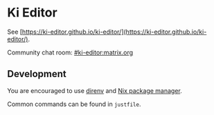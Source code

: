 # Ki Editor

See [https://ki-editor.github.io/ki-editor/](https://ki-editor.github.io/ki-editor/).

Community chat room: [#ki-editor:matrix.org](https://matrix.to/#/#ki-editor:matrix.org)

## Development

You are encouraged to use [direnv](https://github.com/direnv/direnv) and [Nix package manager](https://nixos.org/download/).

Common commands can be found in `justfile`.
